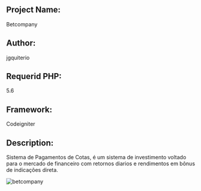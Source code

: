 ## Project Name: 
Betcompany

## Author: 
jgquiterio

## Requerid PHP: 
5.6

## Framework: 
Codeigniter

## Description: 
Sistema de Pagamentos de Cotas, é um sistema de investimento voltado para o mercado de financeiro com retornos diarios e rendimentos em bônus de indicações direta.

![betcompany](https://user-images.githubusercontent.com/109168134/178796482-3ccc8a8f-a86f-4306-a41e-1a9068c126a9.png)
